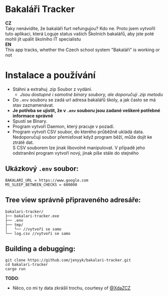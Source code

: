# Bakaláři Tracker
**CZ**  
Taky nenávidíte, že bakaláři furt nefungujou? Kdo ne. Proto jsem vytvořil tuto aplikaci, která Loguje status vašich Školních bakalářů, aby jste poté mohli jít upálit školního IT specialistu  
**EN**  
This app tracks, whether the Czech school system "Bakaláři" is working or not

# Instalace a používání
- Stáhni a extrahuj .zip Soubor z vydání.
  - *Jsou dostupné i samotné binary soubory, ale doporučuji .zip metodu*
- Do `.env` souboru se zadá url adresa bakalářů školy, a jak často se má stav zaznamenávat.
- **Je potřeba se ujistit, že v `.env` souboru jsou zadané veškeré potřebné informace správně**
- Spustí se Binary.
- Program vytvoří Daemon, který pracuje v pozadí.
- Program vytvoří CSV soubor, do kterého průběžně ukládá data.  
  Nedoporučuji soubor přemisťovat když program běží, může dojít ke ztrátě dat.  
  S CSV souborem lze jinak libovolně manipulovat. V případě jeho odstranění program vytvoří nový, jinak píše stále do stejného

## Ukázkový `.env` soubor:
```
BAKALARI_URL = https://www.google.com
MS_SLEEP_BETWEEN_CHECKS = 600000
```
## Tree view správně připraveného adresáře:
```
bakalari-tracker/
├── bakalari-tracker.exe
├── .env
├── tmp/
│   └── //vytvoří se samo
└── log.csv //vytvoří se samo
```
## Building a debugging:
```
git clone https://github.com/jenyyk/bakalari-tracker.git
cd bakalari-tracker
cargo run
```

**TODO**:
- Něco, co mi ty data zkrášlí trochu, courtesy of [@XdaZCZ](https://github.com/XdaZCZ)
